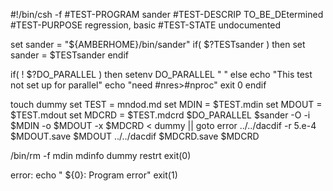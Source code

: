 #!/bin/csh -f
#TEST-PROGRAM sander
#TEST-DESCRIP TO_BE_DEtermined
#TEST-PURPOSE regression, basic
#TEST-STATE   undocumented

set sander = "${AMBERHOME}/bin/sander"
if( $?TESTsander ) then
    set sander = $TESTsander
endif

if( ! $?DO_PARALLEL ) then
    setenv DO_PARALLEL " "
else
    echo "This test not set up for parallel"
    echo "need #nres>#nproc"
    exit 0
endif

touch dummy
set TEST = mndod.md
set MDIN = $TEST.mdin
set MDOUT = $TEST.mdout
set MDCRD = $TEST.mdcrd
$DO_PARALLEL $sander -O -i $MDIN -o $MDOUT -x $MDCRD < dummy || goto error
../../dacdif -r 5.e-4 $MDOUT.save $MDOUT
../../dacdif $MDCRD.save $MDCRD

/bin/rm -f mdin mdinfo dummy restrt
exit(0)

error:
echo "  ${0}:  Program error"
exit(1)









